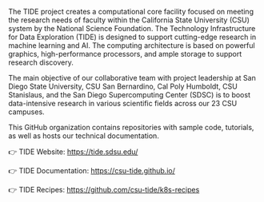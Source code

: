 The TIDE project creates a computational core facility focused on meeting the research needs of faculty within the California State University (CSU) system by the National Science Foundation. The Technology Infrastructure for Data Exploration (TIDE) is designed to support cutting-edge research in machine learning and AI. The computing architecture is based on powerful graphics, high-performance processors, and ample storage to support research discovery.

The main objective of our collaborative team with project leadership at San Diego State University, CSU San Bernardino, Cal Poly Humboldt, CSU Stanislaus, and the San Diego Supercomputing Center (SDSC) is to boost data-intensive research in various scientific fields across our 23 CSU campuses.

This GitHub organization contains repositories with sample code, tutorials, as well as hosts our technical documentation.

👉 TIDE Website: https://tide.sdsu.edu/

👉 TIDE Documentation: https://csu-tide.github.io/

👉 TIDE Recipes: https://github.com/csu-tide/k8s-recipes

